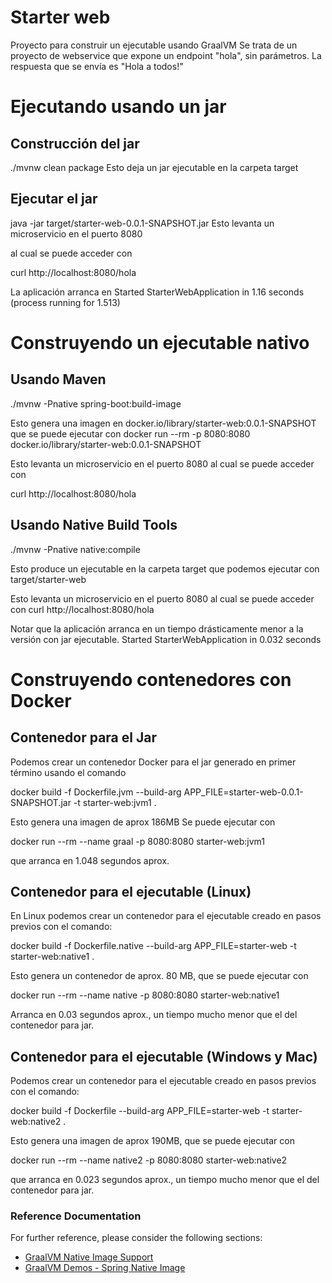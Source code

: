 # Starter web
Proyecto para construir un ejecutable usando GraalVM
Se trata de un proyecto de webservice que expone un endpoint "hola", sin parámetros.
La respuesta que se envía es "Hola a todos!"

# Ejecutando usando un jar

## Construcción del jar
./mvnw clean package
Esto deja un jar ejecutable en la carpeta target

## Ejecutar el jar
java -jar target/starter-web-0.0.1-SNAPSHOT.jar
Esto levanta un microservicio en el puerto 8080

al cual se puede acceder con

curl http://localhost:8080/hola

La aplicación arranca en 
Started StarterWebApplication in 1.16 seconds (process running for 1.513)

# Construyendo un ejecutable nativo

## Usando Maven
./mvnw -Pnative spring-boot:build-image

Esto genera una imagen en 
docker.io/library/starter-web:0.0.1-SNAPSHOT 
que se puede ejecutar con
docker run --rm -p 8080:8080 docker.io/library/starter-web:0.0.1-SNAPSHOT

Esto levanta un microservicio en el puerto 8080 al cual se puede acceder con

curl http://localhost:8080/hola

## Usando Native Build Tools
./mvnw -Pnative native:compile

Esto produce un ejecutable en la carpeta target que podemos ejecutar con
target/starter-web

Esto levanta un microservicio en el puerto 8080 al cual se puede acceder con
curl http://localhost:8080/hola

Notar que la aplicación arranca en un tiempo drásticamente menor a la versión con jar ejecutable.
Started StarterWebApplication in 0.032 seconds

# Construyendo contenedores con Docker

## Contenedor para el Jar

Podemos crear un contenedor Docker para el jar generado en primer término usando el comando

docker build -f Dockerfile.jvm --build-arg APP_FILE=starter-web-0.0.1-SNAPSHOT.jar -t starter-web:jvm1 .

Esto genera una imagen de aprox 186MB
Se puede ejecutar con

docker run --rm --name graal -p 8080:8080 starter-web:jvm1

que arranca en 1.048 segundos aprox. 

## Contenedor para el ejecutable (Linux)
En Linux podemos crear un contenedor para el ejecutable creado en pasos previos con el comando:

docker build -f Dockerfile.native --build-arg APP_FILE=starter-web -t starter-web:native1 .

Esto genera un contenedor de aprox. 80 MB, que se puede ejecutar con

docker run --rm --name native -p 8080:8080 starter-web:native1

Arranca en 0.03 segundos aprox., un tiempo mucho menor que el del contenedor para jar.


## Contenedor para el ejecutable (Windows y Mac)

Podemos crear un contenedor para el ejecutable creado en pasos previos con el comando:

docker build -f Dockerfile --build-arg APP_FILE=starter-web -t starter-web:native2 .

Esto genera una imagen de aprox 190MB, que se puede ejecutar con

docker run --rm --name native2 -p 8080:8080 starter-web:native2

que arranca en 0.023 segundos aprox., un tiempo mucho menor que el del contenedor para jar.
 

### Reference Documentation
For further reference, please consider the following sections:
* [GraalVM Native Image Support](https://docs.spring.io/spring-boot/docs/current/reference/html/native-image.html)
* [GraalVM Demos - Spring Native Image](https://github.com/graalvm/graalvm-demos/tree/master/spring-native-image)


